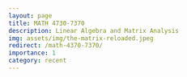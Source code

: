 ```yaml
---
layout: page
title: MATH 4730-7370
description: Linear Algebra and Matrix Analysis
img: assets/img/the-matrix-reloaded.jpeg
redirect: /math-4370-7370/
importance: 1
category: recent
---
```

